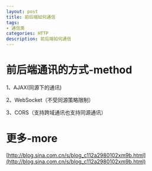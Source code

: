 ```yaml
---
layout: post
title: 前后端如何通信
tags:
- 通信类
categories: HTTP
description: 前后端如何通信
---
```


# 前后端通讯的方式-method

1、AJAX(同源下的通讯)

2、WebSocket（不受同源策略限制）

3、CORS（支持跨域通讯也支持同源通讯）

# 更多-more

[http://blog.sina.com.cn/s/blog_c112a2980102xm9b.html](http://blog.sina.com.cn/s/blog_c112a2980102xm9b.html)